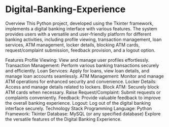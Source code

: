 # Digital-Banking-Experience

Overview
This Python project, developed using the Tkinter framework, implements a digital banking interface with various features. The system provides users with a versatile and user-friendly platform for different banking activities, including profile viewing, transaction management, loan services, ATM management, locker details, blocking ATM cards, request/complaint submission, feedback provision, and a logout option.

Features
Profile Viewing: View and manage user profiles effortlessly.
Transaction Management: Perform various banking transactions securely and efficiently.
Loan Services: Apply for loans, view loan details, and manage loan accounts seamlessly.
ATM Management: Monitor and manage ATM operations for enhanced security and convenience.
Locker Details: Access and manage details related to lockers.
Block ATM: Securely block ATM cards when necessary.
Raise Request/Complaint: Submit requests or complaints conveniently.
Feedback: Provide valuable feedback to improve the overall banking experience.
Logout: Log out of the digital banking interface securely.
Technology Stack
Programming Language: Python
Framework: Tkinter
Database: MySQL (or any specified database)
Explore the versatile features of the Digital Banking Experience.
